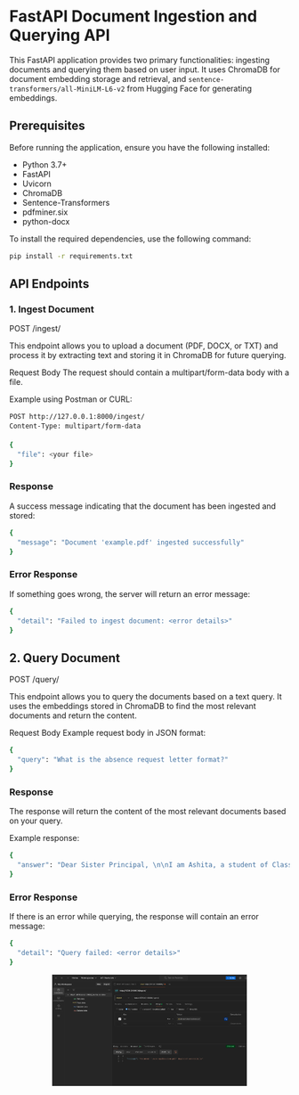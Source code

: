 # FastAPI Document Ingestion and Querying API

This FastAPI application provides two primary functionalities: ingesting documents and querying them based on user input. It uses ChromaDB for document embedding storage and retrieval, and `sentence-transformers/all-MiniLM-L6-v2` from Hugging Face for generating embeddings.

## Prerequisites

Before running the application, ensure you have the following installed:

- Python 3.7+
- FastAPI
- Uvicorn
- ChromaDB
- Sentence-Transformers
- pdfminer.six
- python-docx

To install the required dependencies, use the following command:

```bash
pip install -r requirements.txt

```

## API Endpoints
### 1. Ingest Document
POST /ingest/

This endpoint allows you to upload a document (PDF, DOCX, or TXT) and process it by extracting text and storing it in ChromaDB for future querying.

Request Body
The request should contain a multipart/form-data body with a file.

Example using Postman or CURL:

```bash
POST http://127.0.0.1:8000/ingest/
Content-Type: multipart/form-data

{
  "file": <your file>
}

```

### Response
A success message indicating that the document has been ingested and stored:


```bash
{
  "message": "Document 'example.pdf' ingested successfully"
}
```

### Error Response
If something goes wrong, the server will return an error message:

```bash
{
  "detail": "Failed to ingest document: <error details>"
}
```

## 2. Query Document
POST /query/

This endpoint allows you to query the documents based on a text query. It uses the embeddings stored in ChromaDB to find the most relevant documents and return the content.

Request Body
Example request body in JSON format:

```bash
{
  "query": "What is the absence request letter format?"
}
```
### Response
The response will return the content of the most relevant documents based on your query.

Example response:

```bash
{
  "answer": "Dear Sister Principal, \n\nI am Ashita, a student of Class 7..."
}
```

### Error Response
If there is an error while querying, the response will contain an error message:

```bash
{
  "detail": "Query failed: <error details>"
}
```

<p align="center">
  <img src="Ingest.png" width="350" height="200">
</p>








